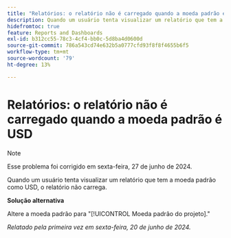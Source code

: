 ```yaml
---
title: "Relatórios: o relatório não é carregado quando a moeda padrão é USD"
description: Quando um usuário tenta visualizar um relatório que tem a moeda padrão como USD, o relatório não carrega.
hidefromtoc: true
feature: Reports and Dashboards
exl-id: b312cc55-78c3-4cf4-bb0c-5d8ba4d0600d
source-git-commit: 786a543cd74e632b5a0777cfd93f8f8f4655b6f5
workflow-type: tm+mt
source-wordcount: '79'
ht-degree: 13%

---
```


# Relatórios: o relatório não é carregado quando a moeda padrão é USD

>[!NOTE]
>
>Esse problema foi corrigido em sexta-feira, 27 de junho de 2024.

Quando um usuário tenta visualizar um relatório que tem a moeda padrão como USD, o relatório não carrega.

**Solução alternativa**

Altere a moeda padrão para &quot;[!UICONTROL Moeda padrão do projeto].&quot;

_Relatado pela primeira vez em sexta-feira, 20 de junho de 2024._
